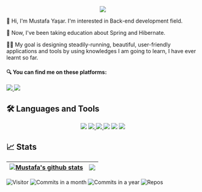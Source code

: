<!--### Hi there 👋


**Enummethod/Enummethod** is a ✨ _special_ ✨ repository because its `README.md` (this file) appears on your GitHub profile.

Here are some ideas to get you started:


- 👀 I'm interested in Back-end development
-  I’m currently working on ...
- 🌱 I’m currently learning ...
- 👯 I’m looking to collaborate on ...
- 🤔 I’m looking for help with ...
- 💬 Ask me about ...
- 📫 How to reach me: ...
- 😄 Pronouns: ...
- ⚡ Fun fact: ...
-->
<p align="center">
  <img src="https://c.tenor.com/z4_HKSF6Nx8AAAAC/typing-jim-carrey.gif" />
</p>





👋 Hi, I'm Mustafa Yaşar. I'm interested in  Back-end development field.

🔭 Now, I've been taking education about Spring and Hibernate.

👩‍💻 My goal is designing steadily-running, beautiful, user-friendly applications and tools by using knowledges I am going to learn, I have ever learnt so far. 

 #### 🔍 You can find me on these platforms:

<a href="https://www.linkedin.com/in/mustafayasar44/" target="_blank">
  <img src="https://img.shields.io/badge/linkedin-%230077B5.svg?style=for-the-badge&logo=linkedin&logoColor=6cff95&color=22272e">
</a>
<a href="https://www.hackerrank.com/mustafayashar44?hr_r=1" target="_blank">
  <img src="https://img.shields.io/badge/-Hackerrank-2EC866?style=for-the-badge&logo=HackerRank&logoColor=6cff95&color=22272e">
</a>

## 🛠 Languages and Tools

<p align = "center">
 <a href ="https://www.java.com" target ="_blank"> <img src="https://img.icons8.com/nolan/64/java-coffee-cup-logo.png"/></a> 
 <a href ="https://hibernate.org/  target ="_blank"> <img src="https://user-images.githubusercontent.com/80968031/143249225-730c2a2a-b9eb-4d13-bfc6-783f5ba2b735.png"</a>
 <a href ="https://spring.io/  target ="_blank"> <img src="https://user-images.githubusercontent.com/80968031/143249577-6c3205c7-f736-48c3-955b-4e882e1fddad.png"</a>
 <a href ="https://www.microsoft.com/tr-tr/sql-server/sql-server-2019" target ="_blank"> <img src="https://img.icons8.com/color/48/000000/microsoft-sql-server.png"/></a>
 <a href ="https://www.docker.com/" target ="_blank"> <img src="https://user-images.githubusercontent.com/80968031/143250166-f383d00e-92ac-4840-abd5-c070af9bc5e7.png"/></a>  
 <a href ="https://docs.microsoft.com/tr-tr/visualstudio/get-started/csharp/?view=vs-2019" target ="_blank"> <img src="https://img.icons8.com/ios-filled/50/000000/c-sharp-logo.png"/></a> 
 
<!--

<p align="center"> 
<a href="https://getbootstrap.com" target="_blank"> <img src="https://raw.githubusercontent.com/devicons/devicon/master/icons/bootstrap/bootstrap-plain-wordmark.svg" alt="bootstrap" width="40" height="40"/> </a> 
  <a href="https://www.w3schools.com/css/" target="_blank"> <img src="https://raw.githubusercontent.com/devicons/devicon/master/icons/css3/css3-original-wordmark.svg" alt="css3" width="40" height="40"/> </a> 
  <a href="https://git-scm.com/" target="_blank"> <img src="https://www.vectorlogo.zone/logos/git-scm/git-scm-icon.svg" alt="git" width="40" height="40"/> </a> 
  <a href="https://www.w3.org/html/" target="_blank"> <img src="https://raw.githubusercontent.com/devicons/devicon/master/icons/html5/html5-original-wordmark.svg" alt="html5" width="40" height="40"/> </a>
  <a href="https://www.adobe.com/in/products/illustrator.html" target="_blank"> <img src="https://www.vectorlogo.zone/logos/adobe_illustrator/adobe_illustrator-icon.svg" alt="illustrator" width="40" height="40"/> </a> 
  <a href="https://developer.mozilla.org/en-US/docs/Web/JavaScript" target="_blank"> <img src="https://raw.githubusercontent.com/devicons/devicon/master/icons/javascript/javascript-original.svg" alt="javascript" width="40" height="40"/> </a>
  <a href="https://www.photoshop.com/en" target="_blank"> <img src="https://raw.githubusercontent.com/devicons/devicon/master/icons/photoshop/photoshop-line.svg" alt="photoshop" width="40" height="40"/> </a> 
  <a href="https://sass-lang.com" target="_blank"> <img src="https://raw.githubusercontent.com/devicons/devicon/master/icons/sass/sass-original.svg" alt="sass" width="40" height="40"/> </a> 
  <a href="https://mui.com" target="_blank"> <img src="https://mui.com/static/logo.png" alt="mui" width="40" height="40"/> </a> 

</p>

-->

## 📈 Stats


| <a href="https://github.com/Enummethod/Enummethod/github-readme-stats"><img align="center" src="https://github-readme-stats.vercel.app/api?username=Enummethod&count_private=true&show_icons=true&hide=prs,issues&include_all_commits=true&hide_border=true&custom_title=My%20Stats&title_color=6cff95&text_color=ffffff&icon_color=2bbc8a&bg_color=22272e" alt="Mustafa's github stats" /></a> | <a href="https://github.com/Enummethod/Enummethod/github-readme-stats"><img align="center" src="https://github-readme-stats.vercel.app/api/top-langs/?username=Enummethod&langs_count=8&layout=compact&hide_border=true&title_color=6cff95&text_color=ffffff&icon_color=2bbc8a&bg_color=22272e" /></a> |
| ------------- | ------------- |

<!--![Updated](https://badges.pufler.dev/updated/ozge-demiryol/ozge-demiryol)-->

![Visitor](https://badges.pufler.dev/visits/Enummethod/Enummethod?style=flat-square&color=6cff95&bg_color=22272e&labelColor=22272e)
![Commits in a month](https://badges.pufler.dev/commits/monthly/Enummethod?style=flat-square&color=6cff95&bg_color=22272e&labelColor=22272e)
![Commits in a year](https://badges.pufler.dev/commits/yearly/Enummethod?style=flat-square&color=6cff95&bg_color=22272e&labelColor=22272e)
![Repos](https://badges.pufler.dev/repos/Enummethod?style=flat-square&color=6cff95&labelColor=22272e)
